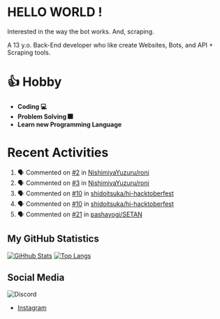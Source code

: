 # HELLO WORLD !

Interested in the way the bot works. And, scraping.

A 13 y.o. Back-End developer who like create Websites, Bots, and API + Scraping tools.

# 👍 Hobby

- **Coding 💻**
- **Problem Solving 🎆**
- **Learn new Programming Language**

# Recent Activities

<!--START_SECTION:activity-->
1. 🗣 Commented on [#2](https://github.com/NishimiyaYuzuru/roni/issues/2) in [NishimiyaYuzuru/roni](https://github.com/NishimiyaYuzuru/roni)
2. 🗣 Commented on [#3](https://github.com/NishimiyaYuzuru/roni/issues/3) in [NishimiyaYuzuru/roni](https://github.com/NishimiyaYuzuru/roni)
3. 🗣 Commented on [#10](https://github.com/shidoitsuka/hi-hacktoberfest/issues/10) in [shidoitsuka/hi-hacktoberfest](https://github.com/shidoitsuka/hi-hacktoberfest)
4. 🗣 Commented on [#10](https://github.com/shidoitsuka/hi-hacktoberfest/issues/10) in [shidoitsuka/hi-hacktoberfest](https://github.com/shidoitsuka/hi-hacktoberfest)
5. 🗣 Commented on [#21](https://github.com/pashayogi/SETAN/issues/21) in [pashayogi/SETAN](https://github.com/pashayogi/SETAN)
<!--END_SECTION:activity-->

## My GitHub Statistics
[![GiHhub Stats](https://github-readme-stats.vercel.app/api?username=hansputera&show_icons=true&theme=dark)](https://github.com/hansputera)
[![Top Langs](https://github-readme-stats.vercel.app/api/top-langs/?username=hansputera&layout=compact&theme=dark)](https://github.com/hansputera)

## Social Media

![Discord](https://discord.c99.nl/widget/theme-3/642518159013969920.png)
- [Instagram](https://instagram.com/hanif.dwy.putra12)
